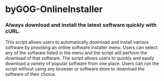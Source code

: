 # byGOG-OnlineInstaller
### Always download and install the latest software quickly with cURL.
This script allows users to automatically download and install various software by providing an online software installer menu. Users can select any of the software listed in the menu and the script will perform the download of that software. The script allows users to quickly and easily download a variety of popular software from one place. Users can run the script without using any browser or software store to download the software of their choice.
